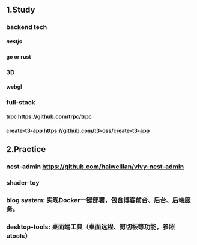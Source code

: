 ## 1.Study

### backend tech
##### nestjs
#### go or rust

### 3D
#### webgl

### full-stack
#### trpc https://github.com/trpc/trpc
#### create-t3-app https://github.com/t3-oss/create-t3-app

## 2.Practice
### nest-admin https://github.com/haiweilian/vivy-nest-admin
### shader-toy 
### blog system: 实现Docker一键部署，包含博客前台、后台、后端服务。
### desktop-tools: 桌面端工具（桌面远程、剪切板等功能，参照utools）
